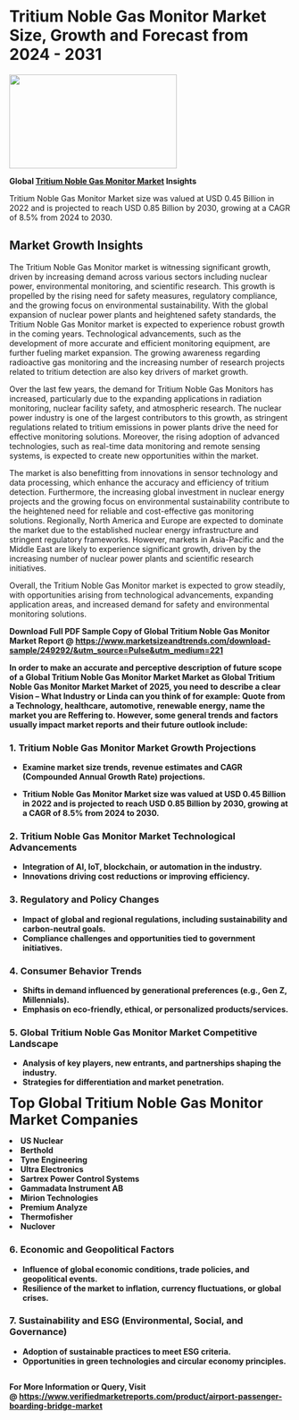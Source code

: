 <H1>Tritium Noble Gas Monitor Market Size, Growth and Forecast from 2024 - 2031</H1><img class="aligncenter size-medium wp-image-584254" src="https://thirdeyenews.in/wp-content/uploads/2024/09/Global-Market-Research-300x168.jpeg" alt="" width="300" height="168" /><p><strong>Global&nbsp;<a href="https://www.marketsizeandtrends.com/download-sample/249292/&amp;utm_source=Pulse&amp;utm_medium=221">Tritium Noble Gas Monitor Market</a> Insights</strong></p><p>Tritium Noble Gas Monitor Market size was valued at USD 0.45 Billion in 2022 and is projected to reach USD 0.85 Billion by 2030, growing at a CAGR of 8.5% from 2024 to 2030.</p><p><h2>Market Growth Insights</h2> <p>The Tritium Noble Gas Monitor market is witnessing significant growth, driven by increasing demand across various sectors including nuclear power, environmental monitoring, and scientific research. This growth is propelled by the rising need for safety measures, regulatory compliance, and the growing focus on environmental sustainability. With the global expansion of nuclear power plants and heightened safety standards, the Tritium Noble Gas Monitor market is expected to experience robust growth in the coming years. Technological advancements, such as the development of more accurate and efficient monitoring equipment, are further fueling market expansion. The growing awareness regarding radioactive gas monitoring and the increasing number of research projects related to tritium detection are also key drivers of market growth.</p> <p><strong></strong></p> <p>Over the last few years, the demand for Tritium Noble Gas Monitors has increased, particularly due to the expanding applications in radiation monitoring, nuclear facility safety, and atmospheric research. The nuclear power industry is one of the largest contributors to this growth, as stringent regulations related to tritium emissions in power plants drive the need for effective monitoring solutions. Moreover, the rising adoption of advanced technologies, such as real-time data monitoring and remote sensing systems, is expected to create new opportunities within the market.</p> <p>The market is also benefitting from innovations in sensor technology and data processing, which enhance the accuracy and efficiency of tritium detection. Furthermore, the increasing global investment in nuclear energy projects and the growing focus on environmental sustainability contribute to the heightened need for reliable and cost-effective gas monitoring solutions. Regionally, North America and Europe are expected to dominate the market due to the established nuclear energy infrastructure and stringent regulatory frameworks. However, markets in Asia-Pacific and the Middle East are likely to experience significant growth, driven by the increasing number of nuclear power plants and scientific research initiatives.</p> <p>Overall, the Tritium Noble Gas Monitor market is expected to grow steadily, with opportunities arising from technological advancements, expanding application areas, and increased demand for safety and environmental monitoring solutions.</p> <p><strong></p><p><span class=""><strong>Download Full PDF Sample Copy of Global Tritium Noble Gas Monitor Market Report</strong> @ <a href="https://www.marketsizeandtrends.com/download-sample/249292/&amp;utm_source=Pulse&amp;utm_medium=221" target="_blank">https://www.marketsizeandtrends.com/download-sample/249292/&amp;utm_source=Pulse&amp;utm_medium=221</a></span></p><p>In order to make an accurate and perceptive description of future scope of a Global&nbsp;Tritium Noble Gas Monitor Market Market as Global&nbsp;Tritium Noble Gas Monitor Market Market of 2025, you need to describe a clear Vision &ndash; What Industry or Linda can you think of for example: Quote from a Technology, healthcare, automotive, renewable energy, name the market you are Reffering to. However, some general trends and factors usually impact market reports and their future outlook include:</p><h3>1.&nbsp;<strong>Tritium Noble Gas Monitor Market Growth Projections</strong></h3><ul><li>Examine market size trends, revenue estimates and CAGR (Compounded Annual Growth Rate) projections.</li><li><p>Tritium Noble Gas Monitor Market size was valued at USD 0.45 Billion in 2022 and is projected to reach USD 0.85 Billion by 2030, growing at a CAGR of 8.5% from 2024 to 2030.</p></li></ul><h3>2.&nbsp;<strong>Tritium Noble Gas Monitor Market Technological Advancements</strong></h3><ul><li>Integration of AI, IoT, blockchain, or automation in the industry.</li><li>Innovations driving cost reductions or improving efficiency.</li></ul><h3>3.&nbsp;<strong>Regulatory and Policy Changes</strong></h3><ul><li>Impact of global and regional regulations, including sustainability and carbon-neutral goals.</li><li>Compliance challenges and opportunities tied to government initiatives.</li></ul><h3>4.&nbsp;<strong>Consumer Behavior Trends</strong></h3><ul><li>Shifts in demand influenced by generational preferences (e.g., Gen Z, Millennials).</li><li>Emphasis on eco-friendly, ethical, or personalized products/services.</li></ul><h3>5.&nbsp;<strong>Global Tritium Noble Gas Monitor Market Competitive Landscape</strong></h3><ul><li>Analysis of key players, new entrants, and partnerships shaping the industry.</li><li>Strategies for differentiation and market penetration.</li></ul><p data-pm-slice="1 1 []"><span style="color: inherit; font-family: inherit; font-size: 25px;">Top Global Tritium Noble Gas Monitor Market Companies</span></p><div class="" data-test-id=""><p><li>US Nuclear</li><li> Berthold</li><li> Tyne Engineering</li><li> Ultra Electronics</li><li> Sartrex Power Control Systems</li><li> Gammadata Instrument AB</li><li> Mirion Technologies</li><li> Premium Analyze</li><li> Thermofisher</li><li> Nuclover</li></p></div><h3>6.&nbsp;<strong>Economic and Geopolitical Factors</strong></h3><ul><li>Influence of global economic conditions, trade policies, and geopolitical events.</li><li>Resilience of the market to inflation, currency fluctuations, or global crises.</li></ul><h3>7.&nbsp;<strong>Sustainability and ESG (Environmental, Social, and Governance)</strong></h3><ul><li>Adoption of sustainable practices to meet ESG criteria.</li><li>Opportunities in green technologies and circular economy principles.</li></ul><h2><strong style="font-size: 14px;">For More Information or Query, Visit @&nbsp;</strong><a style="background-color: #ffffff; font-size: 14px;" href="https://www.marketsizeandtrends.com/report/tritium-noble-gas-monitor-market/" target="_blank">https://www.verifiedmarketreports.com/product/airport-passenger-boarding-bridge-market</a></h2>
